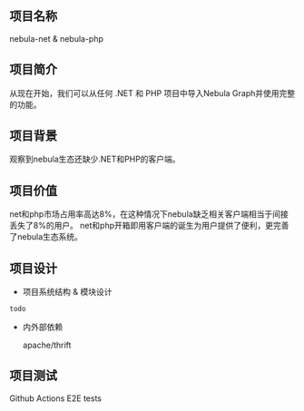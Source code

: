 ## 项目名称

nebula-net & nebula-php

## 项目简介

从现在开始，我们可以从任何 .NET 和 PHP 项目中导入Nebula Graph并使用完整的功能。

## 项目背景

观察到nebula生态还缺少.NET和PHP的客户端。

## 项目价值

net和php市场占用率高达8%，在这种情况下nebula缺乏相关客户端相当于间接丢失了8%的用户。
net和php开箱即用客户端的诞生为用户提供了便利，更完善了nebula生态系统。

## 项目设计

* 项目系统结构 & 模块设计

```
todo
```

* 内外部依赖

    apache/thrift

## 项目测试

Github Actions E2E tests
